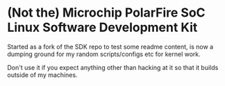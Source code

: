 # (Not the) Microchip PolarFire SoC Linux Software Development Kit

Started as a fork of the SDK repo to test some readme content, is now a dumping
ground for my random scripts/configs etc for kernel work.

Don't use it if you expect anything other than hacking at it so that it builds
outside of my machines.

